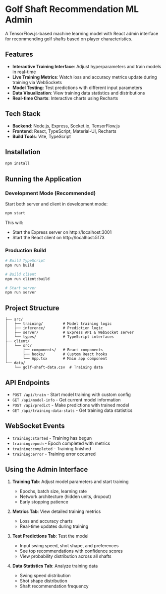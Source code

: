 # Golf Shaft Recommendation ML Admin

A TensorFlow.js-based machine learning model with React admin interface for recommending golf shafts based on player characteristics.

## Features

- **Interactive Training Interface**: Adjust hyperparameters and train models in real-time
- **Live Training Metrics**: Watch loss and accuracy metrics update during training via WebSockets
- **Model Testing**: Test predictions with different input parameters
- **Data Visualization**: View training data statistics and distributions
- **Real-time Charts**: Interactive charts using Recharts

## Tech Stack

- **Backend**: Node.js, Express, Socket.io, TensorFlow.js
- **Frontend**: React, TypeScript, Material-UI, Recharts
- **Build Tools**: Vite, TypeScript

## Installation

```bash
npm install
```

## Running the Application

### Development Mode (Recommended)

Start both server and client in development mode:

```bash
npm start
```

This will:
- Start the Express server on http://localhost:3001
- Start the React client on http://localhost:5173

### Production Build

```bash
# Build TypeScript
npm run build

# Build client
npm run client:build

# Start server
npm run server
```

## Project Structure

```
├── src/
│   ├── training/         # Model training logic
│   ├── inference/        # Prediction logic
│   ├── server/           # Express API & WebSocket server
│   └── types/            # TypeScript interfaces
├── client/
│   └── src/
│       ├── components/   # React components
│       ├── hooks/        # Custom React hooks
│       └── App.tsx       # Main app component
└── data/
    └── golf-shaft-data.csv  # Training data
```

## API Endpoints

- `POST /api/train` - Start model training with custom config
- `GET /api/model-info` - Get current model information
- `POST /api/predict` - Make predictions with trained model
- `GET /api/training-data-stats` - Get training data statistics

## WebSocket Events

- `training:started` - Training has begun
- `training:epoch` - Epoch completed with metrics
- `training:completed` - Training finished
- `training:error` - Training error occurred

## Using the Admin Interface

1. **Training Tab**: Adjust model parameters and start training
   - Epochs, batch size, learning rate
   - Network architecture (hidden units, dropout)
   - Early stopping patience

2. **Metrics Tab**: View detailed training metrics
   - Loss and accuracy charts
   - Real-time updates during training

3. **Test Predictions Tab**: Test the model
   - Input swing speed, shot shape, and preferences
   - See top recommendations with confidence scores
   - View probability distribution across all shafts

4. **Data Statistics Tab**: Analyze training data
   - Swing speed distribution
   - Shot shape distribution
   - Shaft recommendation frequency